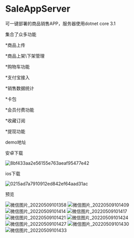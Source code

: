 # SaleAppServer
可一键部署的商品销售APP，服务器使用dotnet core 3.1

集合了众多功能

*商品上传

*商品上架\下架管理

*购物车功能

*支付宝接入

*销售数据统计

*卡包

*会员付费功能

*收藏订阅

*提现功能

demo地址

安卓下载

![8bf433aa2e56155e763aeaf95477e42](https://user-images.githubusercontent.com/7734782/167329844-48e13fbe-34c7-421b-b0ad-fda75128342d.png)

ios下载

![0215ad7a7910912ed842ef64aad31ac](https://user-images.githubusercontent.com/7734782/167329927-78605bb3-4ebc-42f7-91da-a3d355af9ed6.jpg)

预览

![微信图片_20220509101358](https://user-images.githubusercontent.com/7734782/167329360-897dd811-9649-4cb0-acc7-380ab526f817.jpg)
![微信图片_20220509101409](https://user-images.githubusercontent.com/7734782/167329365-c4596a6e-3974-4c5a-959e-0a60a0f0b8c9.jpg)
![微信图片_20220509101414](https://user-images.githubusercontent.com/7734782/167329385-1bc2e2a4-0b45-4bee-838d-a54a2815505c.jpg)
![微信图片_20220509101417](https://user-images.githubusercontent.com/7734782/167329391-f5c4b9e0-41ae-42a1-aeae-54442cc07bf4.jpg)
![微信图片_20220509101421](https://user-images.githubusercontent.com/7734782/167329394-ed4837bb-803a-401d-934e-ad541f016858.jpg)
![微信图片_20220509101424](https://user-images.githubusercontent.com/7734782/167329400-7e28858c-8a53-40d5-aa0b-2c4f629be725.jpg)
![微信图片_20220509101427](https://user-images.githubusercontent.com/7734782/167329403-ed195b05-95c2-49dc-bf15-f7c5f53b913b.jpg)
![微信图片_20220509101430](https://user-images.githubusercontent.com/7734782/167329406-9388cb2e-97fc-469f-91a1-030fde130324.jpg)
![微信图片_20220509101433](https://user-images.githubusercontent.com/7734782/167329415-3c85af9f-97e1-4d88-8b82-c1dd75531963.jpg)

